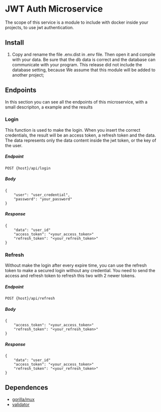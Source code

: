 # JWT Auth Microservice
The scope of this service is a module to include with docker inside your projects, to use jwt authentication.

## Install
1) Copy and rename the file .env.dist in .env file. Then open it and compile with your data. Be sure that the db data is correct and the database can communicate with your program. This release did not include the database setting, because We assume that this module will be added to another project;

## Endpoints
In this section you can see all the endpoints of this microservice, with a small descripiton, a example and the results
### Login
This function is used to make the login. When you insert the correct credentials, the result will be an access token, a refresh token and the data.
The data represents only the data content inside the jwt token, or the key of the user.
##### Endpoint
```
POST {host}/api/login
```
##### Body
```
{
    "user": "user_credential",
    "password": "your_password"
}
```
##### Response
```
{
    "data": "user_id"
    "access_token": "<your_access_token>"
    "refresh_token": "<your_refresh_token>"
}
```
### Refresh
Without make the login after every expire time, you can use the refresh token to make a secured login without any credential. You need to send the access and refresh token to refresh this two with 2 newer tokens.
##### Endpoint
```
POST {host}/api/refresh
```
##### Body
```
{
    "access_token": "<your_access_token>"
    "refresh_token": "<your_refresh_token>"
}
```
##### Response
```
{
    "data": "user_id"
    "access_token": "<your_access_token>"
    "refresh_token": "<your_refresh_token>"
}
```
## Dependences
- [gorilla/mux](https://github.com/gorilla/mux)
- [validator](https://github.com/go-playground/validator)